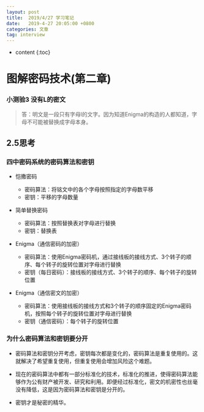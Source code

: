 ```yaml
---
layout: post
title:  2019/4/27 学习笔记
date:   2019-4-27 20:05:00 +0800
categories: 文章
tag: interview
---
```


* content
{:toc}
# 图解密码技术(第二章)

### 小测验3 没有L的密文

> 答：明文是一段只有字母l的文字。因为知道Enigma的构造的人都知道，字母不可能被替换成字母本身。

## 2.5思考

### 四中密码系统的密码算法和密钥

- 恺撒密码
  - 密码算法：将铭文中的各个字母按照指定的字母数平移
  - 密钥：平移的字母数量

- 简单替换密码
  - 密码算法：按照替换表对字母进行替换
  - 密钥：替换表

- Enigma（通信密码的加密）
  - 密码算法：使用Enigma密码机，通过接线板的接线方式、3个转子的顺序、每个转子的旋转位置对字母进行替换
  - 密钥（每日密码）：接线板的接线方式、3个转子的顺序、每个转子的旋转位置
- Enigma（通信密文的加密）
  - 密码算法：使用接线板的接线方式和3个转子的顺序固定的Enigma密码机，按照每个转子的旋转位置对字母进行替换
  - 密钥（通信密码）：每个转子的旋转位置

### 为什么密码算法和密钥要分开

- 密码算法和密钥分开考虑，密钥每次都是变化的，密码算法是重复使用的。这就解决了希望重复使用，但重复使用会增加风险这个难题。

- 现在的密码算法中都有一部分标准化的技术，标准化的推进，使得密码算法能够作为公有财产被开发、研究和利用。即便经过标准化，密文的机密性也丝毫没有降低，这是因为密码算法和密钥是分开的。

- 密钥才是秘密的精华。